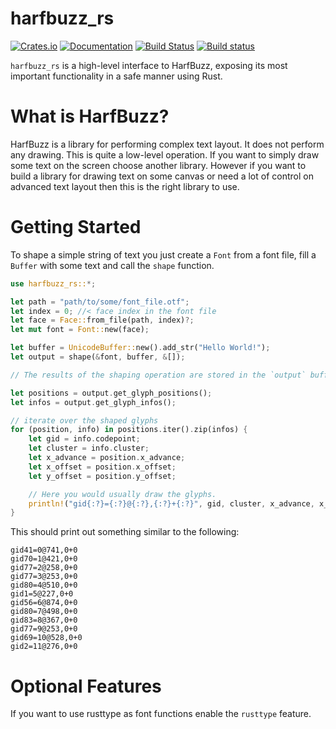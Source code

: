 # harfbuzz_rs

[![Crates.io](https://img.shields.io/crates/v/harfbuzz_rs.svg)](https://crates.io/crates/harfbuzz_rs)
[![Documentation](https://docs.rs/harfbuzz_rs/badge.svg)](https://docs.rs/harfbuzz_rs)
[![Build Status](https://travis-ci.org/manuel-rhdt/harfbuzz_rs.svg?branch=master)](https://travis-ci.org/manuel-rhdt/harfbuzz_rs)
[![Build status](https://ci.appveyor.com/api/projects/status/tg2xpx3am2iw7nxr?svg=true)](https://ci.appveyor.com/project/manuel-rhdt/harfbuzz-rs)

`harfbuzz_rs` is a high-level interface to HarfBuzz, exposing its most important functionality
in a safe manner using Rust.

# What is HarfBuzz?

HarfBuzz is a library for performing complex text layout. It does not perform any drawing. This
is quite a low-level operation. If you want to simply draw some text on the screen choose
another library. However if you want to build a library for drawing text on some canvas or
need a lot of control on advanced text layout then this is the right library to use.

# Getting Started

To shape a simple string of text you just create a `Font` from a font file, fill a `Buffer`
with some text and call the `shape` function.

```rust
use harfbuzz_rs::*;

let path = "path/to/some/font_file.otf";
let index = 0; //< face index in the font file
let face = Face::from_file(path, index)?;
let mut font = Font::new(face);

let buffer = UnicodeBuffer::new().add_str("Hello World!");
let output = shape(&font, buffer, &[]);

// The results of the shaping operation are stored in the `output` buffer.

let positions = output.get_glyph_positions();
let infos = output.get_glyph_infos();

// iterate over the shaped glyphs
for (position, info) in positions.iter().zip(infos) {
    let gid = info.codepoint;
    let cluster = info.cluster;
    let x_advance = position.x_advance;
    let x_offset = position.x_offset;
    let y_offset = position.y_offset;

    // Here you would usually draw the glyphs.
    println!("gid{:?}={:?}@{:?},{:?}+{:?}", gid, cluster, x_advance, x_offset, y_offset);
}
```

This should print out something similar to the following:

```text
gid41=0@741,0+0
gid70=1@421,0+0
gid77=2@258,0+0
gid77=3@253,0+0
gid80=4@510,0+0
gid1=5@227,0+0
gid56=6@874,0+0
gid80=7@498,0+0
gid83=8@367,0+0
gid77=9@253,0+0
gid69=10@528,0+0
gid2=11@276,0+0
```

# Optional Features

If you want to use rusttype as font functions enable the `rusttype` feature.
